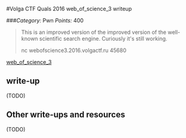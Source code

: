#Volga CTF Quals 2016 web_of_science_3 writeup

###*Category:* Pwn *Points:* 400

> This is an improved version of the improved version of the well-known scientific search engine. Curiously it's still working.
>
> nc webofscience3.2016.volgactf.ru 45680

[web_of_science_3](pwn/web_of_science_3-400/web_of_science_3)

## write-up

(TODO)

## Other write-ups and resources

(TODO)
